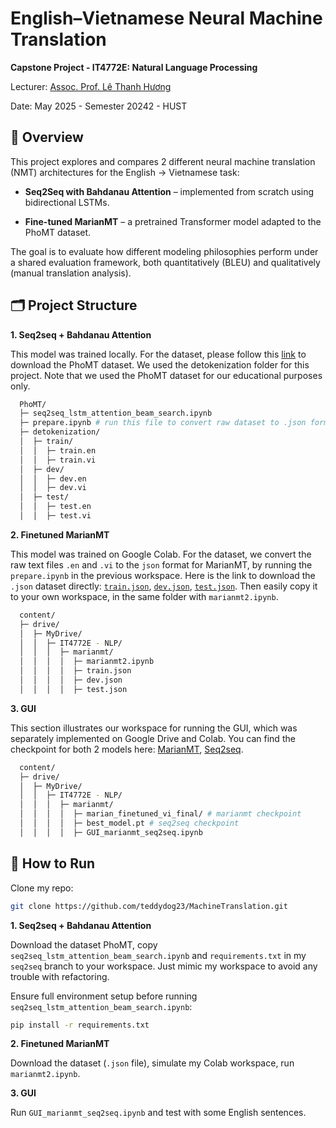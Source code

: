 # English–Vietnamese Neural Machine Translation

**Capstone Project - IT4772E: Natural Language Processing**

Lecturer: [Assoc. Prof. Lê Thanh Hương](https://soict.hust.edu.vn/pgs-ts-le-thanh-huong.html)

Date: May 2025 - Semester 20242 - HUST


## 📌 Overview

This project explores and compares 2 different neural machine translation (NMT) architectures for the English → Vietnamese task:
- **Seq2Seq with Bahdanau Attention** – implemented from scratch using bidirectional LSTMs.

- **Fine-tuned MarianMT** – a pretrained Transformer model adapted to the PhoMT dataset.

The goal is to evaluate how different modeling philosophies perform under a shared evaluation framework, both quantitatively (BLEU) and qualitatively (manual translation analysis).


## 🗂️ Project Structure
**1. Seq2seq + Bahdanau Attention**

This model was trained locally. For the dataset, please follow this [link](https://docs.google.com/forms/d/e/1FAIpQLSfShfLzQ3w9ErBc6sId55s83o9tOv2qz6zMd_6lNCD7n791NQ/viewform) to download the PhoMT dataset. We used the detokenization folder for this project. Note that we used the PhoMT dataset for our educational purposes only.

```bash
  PhoMT/
  ├─ seq2seq_lstm_attention_beam_search.ipynb
  ├─ prepare.ipynb # run this file to convert raw dataset to .json format (this is actually related to marianmt, but I leverage this folder due to the available raw dataset for converting :D)
  ├─ detokenization/
  │  ├─ train/
  │  │  ├─ train.en
  │  │  ├─ train.vi
  │  ├─ dev/
  │  │  ├─ dev.en
  │  │  ├─ dev.vi
  │  ├─ test/
  │  │  ├─ test.en
  │  │  ├─ test.vi

```

**2. Finetuned MarianMT**

This model was trained on Google Colab. For the dataset, we convert the raw text files 
```.en``` and ```.vi``` to the ```json``` format for MarianMT, by running the ```prepare.ipynb``` in the previous workspace. Here is the link to download the ```.json``` dataset directly: [```train.json```](https://drive.google.com/file/d/1fNQeLgE85RKbljWOAYen6bgAHcl3fwIj/view?usp=sharing), [```dev.json```](https://drive.google.com/file/d/1XW8Q9AdDw9JG9WiD20Gb53jJ6z0UfD_u/view?usp=sharing), [```test.json```](https://drive.google.com/file/d/1ygnGJ8-bSt_NoNkdb6Xk1LOtrN4cYPuh/view?usp=sharing). Then easily copy it to your own workspace, in the same folder with ```marianmt2.ipynb```.

```bash
  content/
  ├─ drive/
  │  ├─ MyDrive/
  │  │  ├─ IT4772E - NLP/
  │  │  │  ├─ marianmt/
  │  │  │  │  ├─ marianmt2.ipynb
  │  │  │  │  ├─ train.json
  │  │  │  │  ├─ dev.json
  │  │  │  │  ├─ test.json

```

**3. GUI**

This section illustrates our workspace for running the GUI, which was separately implemented on Google Drive and Colab. You can find the checkpoint for both 2 models here: [MarianMT](https://drive.google.com/drive/folders/1T_RyXQlEIqaQ0olhvN7Oz1fkhJNzjWoK?usp=sharing), [Seq2seq](https://drive.google.com/file/d/1PmAirH9C0eO_hKH2jhJ9yKTQmJTEFw7I/view?usp=sharing).

```bash
  content/
  ├─ drive/
  │  ├─ MyDrive/
  │  │  ├─ IT4772E - NLP/
  │  │  │  ├─ marianmt/
  │  │  │  │  ├─ marian_finetuned_vi_final/ # marianmt checkpoint
  │  │  │  │  ├─ best_model.pt # seq2seq checkpoint
  │  │  │  │  ├─ GUI_marianmt_seq2seq.ipynb

```

## 🚀 How to Run
Clone my repo:
```bash
git clone https://github.com/teddydog23/MachineTranslation.git
```
**1. Seq2seq + Bahdanau Attention**

Download the dataset PhoMT, copy ```seq2seq_lstm_attention_beam_search.ipynb``` and ```requirements.txt``` in my ```seq2seq``` branch to your workspace. Just mimic my workspace to avoid any trouble with refactoring.

Ensure full environment setup before running ```seq2seq_lstm_attention_beam_search.ipynb```:

```bash
pip install -r requirements.txt
```

**2. Finetuned MarianMT**

Download the dataset (```.json``` file), simulate my Colab workspace, run ```marianmt2.ipynb```.

**3. GUI**

Run ```GUI_marianmt_seq2seq.ipynb``` and test with some English sentences.
